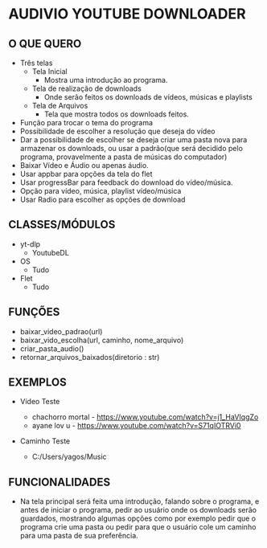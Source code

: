 # AUDIVIO YOUTUBE DOWNLOADER

## O QUE QUERO
- Três telas
    - Tela Inicial
        - Mostra uma introdução ao programa.
    - Tela de realização de downloads
        - Onde serão feitos os downloads de vídeos, músicas e playlists
    - Tela de Arquivos
        - Tela que mostra todos os downloads feitos.
- Função para trocar o tema do programa
- Possibilidade de escolher a resolução que deseja do vídeo
- Dar a possibilidade de escolher se deseja criar uma pasta nova para armazenar os downloads, ou usar a padrão(que será decidido pelo programa, provavelmente a pasta de músicas do computador)
- Baixar Vídeo e Áudio ou apenas áudio.
- Usar appbar para opções da tela do flet
- Usar progressBar para feedback do download do vídeo/música.
- Opção para vídeo, música, playlist vídeo/música
- Usar Radio para escolher as opções de download

## CLASSES/MÓDULOS
- yt-dlp
    - YoutubeDL
- OS
    - Tudo
- Flet
    - Tudo

## FUNÇÕES
- baixar_video_padrao(url)
- baixar_vido_escolha(url, caminho, nome_arquivo)
- criar_pasta_audio()
- retornar_arquivos_baixados(diretorio : str)

## EXEMPLOS

- Vídeo Teste
    - chachorro mortal -  https://www.youtube.com/watch?v=j1_HaVIqgZo
    - ayane lov u - https://www.youtube.com/watch?v=S71qIOTRVi0

- Caminho Teste
    - C:/Users/yagos/Music

## FUNCIONALIDADES

- Na tela principal será feita uma introdução, falando sobre o programa, e antes de iniciar o programa, pedir ao usuário onde os downloads serão guardados, mostrando algumas opções como por exemplo pedir que o programa crie uma pasta ou pedir para que o usuário cole um caminho para uma pasta de sua preferência.

